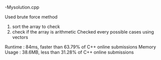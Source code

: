 -Mysolution.cpp

 Used brute force method
1. sort the array to check
2. check if the array is arithmetic
 Checked every possible cases using vectors

 Runtime : 84ms, faster than 63.79% of C++ online submissions
 Memory Usage : 38.6MB, less than 31.28% of C++ online submissions



